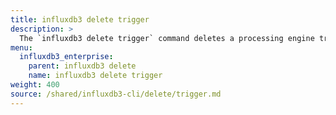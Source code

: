 ```yaml
---
title: influxdb3 delete trigger
description: >
  The `influxdb3 delete trigger` command deletes a processing engine trigger.
menu:
  influxdb3_enterprise:
    parent: influxdb3 delete
    name: influxdb3 delete trigger
weight: 400
source: /shared/influxdb3-cli/delete/trigger.md
---
```


<!--
The content of this file is at content/shared/influxdb3-cli/delete/trigger.md
-->
